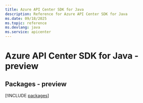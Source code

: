 ```yaml
---
title: Azure API Center SDK for Java
description: Reference for Azure API Center SDK for Java
ms.date: 09/18/2025
ms.topic: reference
ms.devlang: java
ms.service: apicenter
---
```

# Azure API Center SDK for Java - preview
## Packages - preview
[!INCLUDE [packages](api-center-index.md)]